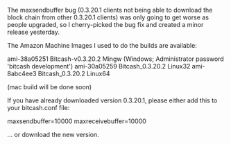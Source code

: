 The maxsendbuffer bug (0.3.20.1 clients not being able to download the block chain from other 0.3.20.1 clients) was only going to get
worse as people upgraded, so I cherry-picked the bug fix and created a minor release yesterday.

The Amazon Machine Images I used to do the builds are available:

  ami-38a05251   Bitcash-v0.3.20.2 Mingw    (Windows; Administrator password 'bitcash development')
  ami-30a05259   Bitcash_0.3.20.2 Linux32
  ami-8abc4ee3   Bitcash_0.3.20.2 Linux64

(mac build will be done soon)

If you have already downloaded version 0.3.20.1, please either add this to your bitcash.conf file:

  maxsendbuffer=10000
  maxreceivebuffer=10000

... or download the new version.
